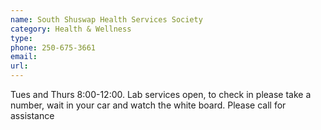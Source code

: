 ```yaml
---
name: South Shuswap Health Services Society
category: Health & Wellness
type: 
phone: 250-675-3661
email: 
url: 
---
```


Tues and Thurs 8:00-12:00. Lab services open, to check in please take a number, wait in your car and watch the white board. Please call for assistance